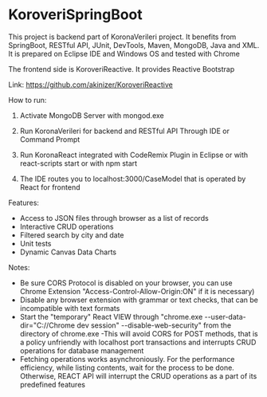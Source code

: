 # KoroveriSpringBoot

This project is backend part of KoronaVerileri project. It benefits from SpringBoot, RESTful API, JUnit, DevTools, Maven, MongoDB, Java and XML. It is prepared on Eclipse IDE and Windows OS and tested with Chrome

The frontend side is KoroveriReactive. It provides Reactive Bootstrap 

Link: https://github.com/akinizer/KoroveriReactive

How to run:
  1. Activate MongoDB Server with mongod.exe	
  2. Run KoronaVerileri for backend and RESTful API
	    Through IDE or Command Prompt
  3. Run KoronaReact integrated with CodeRemix Plugin 
	  in Eclipse
	  or with react-scripts start
	  or with npm start
	
  4. The IDE routes you to localhost:3000/CaseModel that is operated by React for frontend
  
Features:
  - Access to JSON files through browser as a list of records
  - Interactive CRUD operations
  - Filtered search by city and date
  - Unit tests
  - Dynamic Canvas Data Charts

Notes: 
   - Be sure CORS Protocol is disabled on your browser, you can use Chrome Extension "Access-Control-Allow-Origin:ON" if it is necessary)
   - Disable any browser extension with grammar or text checks, that can be incompatible with text formats
   - Start the "temporary" React VIEW through "chrome.exe --user-data-dir="C://Chrome dev session" --disable-web-security" from the directory of chrome.exe
   	-This will avoid CORS for POST methods, that is a policy unfriendly with localhost port transactions and interrupts CRUD operations for database management
   - Fetching operations works asynchroniously. For the performance efficiency, while listing contents, wait for the process to be done. 
   	Otherwise, REACT API will interrupt the CRUD operations as a part of its predefined features
